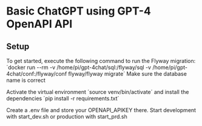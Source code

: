 # Basic ChatGPT using GPT-4 OpenAPI API

## Setup

To get started, execute the following command to run the Flyway migration:
´docker run --rm -v /home/pi/gpt-4chat/sql:/flyway/sql -v /home/pi/gpt-4chat/conf:/flyway/conf flyway/flyway migrate´
Make sure the database name is correct

Activate the virtual environment
´source venv/bin/activate´
and install the dependencies
´pip install -r requirements.txt´

Create a .env file and store your OPENAPI_APIKEY there.
Start development with start_dev.sh or production with start_prd.sh